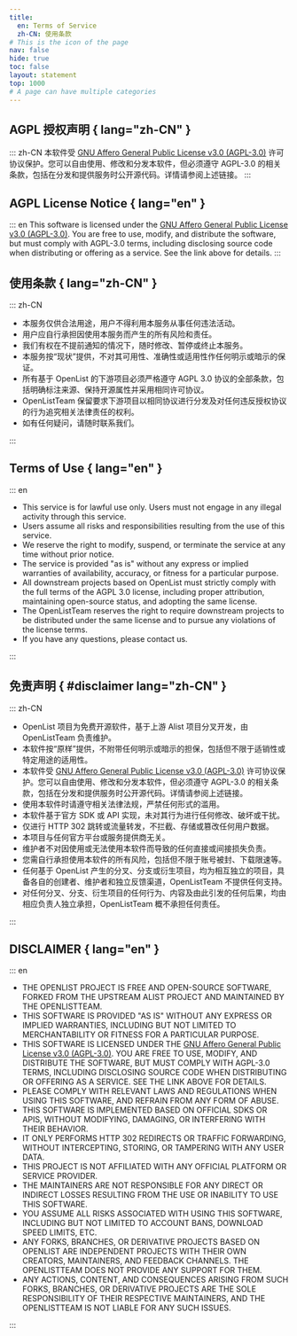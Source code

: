 ```yaml
---
title:
  en: Terms of Service
  zh-CN: 使用条款
# This is the icon of the page
nav: false
hide: true
toc: false
layout: statement
top: 1000
# A page can have multiple categories
---
```


## AGPL 授权声明 { lang="zh-CN" }

::: zh-CN
本软件受 [GNU Affero General Public License v3.0 (AGPL-3.0)](https://www.gnu.org/licenses/agpl-3.0.html) 许可协议保护。您可以自由使用、修改和分发本软件，但必须遵守 AGPL-3.0 的相关条款，包括在分发和提供服务时公开源代码。详情请参阅上述链接。
:::

## AGPL License Notice { lang="en" }

::: en
This software is licensed under the [GNU Affero General Public License v3.0 (AGPL-3.0)](https://www.gnu.org/licenses/agpl-3.0.html). You are free to use, modify, and distribute the software, but must comply with AGPL-3.0 terms, including disclosing source code when distributing or offering as a service. See the link above for details.
:::

## 使用条款 { lang="zh-CN" }

::: zh-CN

- 本服务仅供合法用途，用户不得利用本服务从事任何违法活动。
- 用户应自行承担因使用本服务而产生的所有风险和责任。
- 我们有权在不提前通知的情况下，随时修改、暂停或终止本服务。
- 本服务按“现状”提供，不对其可用性、准确性或适用性作任何明示或暗示的保证。
- 所有基于 OpenList 的下游项目必须严格遵守 AGPL 3.0 协议的全部条款，包括明确标注来源、保持开源属性并采用相同许可协议。
- OpenListTeam 保留要求下游项目以相同协议进行分发及对任何违反授权协议的行为追究相关法律责任的权利。
- 如有任何疑问，请随时联系我们。

:::

## Terms of Use { lang="en" }

::: en

- This service is for lawful use only. Users must not engage in any illegal activity through this service.
- Users assume all risks and responsibilities resulting from the use of this service.
- We reserve the right to modify, suspend, or terminate the service at any time without prior notice.
- The service is provided "as is" without any express or implied warranties of availability, accuracy, or fitness for a particular purpose.
- All downstream projects based on OpenList must strictly comply with the full terms of the AGPL 3.0 license, including proper attribution, maintaining open-source status, and adopting the same license.
- The OpenListTeam reserves the right to require downstream projects to be distributed under the same license and to pursue any violations of the license terms.
- If you have any questions, please contact us.

:::

## 免责声明 { #disclaimer lang="zh-CN" }

::: zh-CN

- OpenList 项目为免费开源软件，基于上游 Alist 项目分叉开发，由 OpenListTeam 负责维护。
- 本软件按“原样”提供，不附带任何明示或暗示的担保，包括但不限于适销性或特定用途的适用性。
- 本软件受 [GNU Affero General Public License v3.0 (AGPL-3.0)](https://www.gnu.org/licenses/agpl-3.0.html) 许可协议保护。您可以自由使用、修改和分发本软件，但必须遵守 AGPL-3.0 的相关条款，包括在分发和提供服务时公开源代码。详情请参阅上述链接。
- 使用本软件时请遵守相关法律法规，严禁任何形式的滥用。
- 本软件基于官方 SDK 或 API 实现，未对其行为进行任何修改、破坏或干扰。
- 仅进行 HTTP 302 跳转或流量转发，不拦截、存储或篡改任何用户数据。
- 本项目与任何官方平台或服务提供商无关。
- 维护者不对因使用或无法使用本软件而导致的任何直接或间接损失负责。
- 您需自行承担使用本软件的所有风险，包括但不限于账号被封、下载限速等。
- 任何基于 OpenList 产生的分叉、分支或衍生项目，均为相互独立的项目，具备各自的创建者、维护者和独立反馈渠道，OpenListTeam 不提供任何支持。
- 对任何分叉、分支、衍生项目的任何行为、内容及由此引发的任何后果，均由相应负责人独立承担，OpenListTeam 概不承担任何责任。

:::

## DISCLAIMER { lang="en" }

::: en

- THE OPENLIST PROJECT IS FREE AND OPEN-SOURCE SOFTWARE, FORKED FROM THE UPSTREAM ALIST PROJECT AND MAINTAINED BY THE OPENLISTTEAM.
- THIS SOFTWARE IS PROVIDED "AS IS" WITHOUT ANY EXPRESS OR IMPLIED WARRANTIES, INCLUDING BUT NOT LIMITED TO MERCHANTABILITY OR FITNESS FOR A PARTICULAR PURPOSE.
- THIS SOFTWARE IS LICENSED UNDER THE [GNU Affero General Public License v3.0 (AGPL-3.0)](https://www.gnu.org/licenses/agpl-3.0.html). YOU ARE FREE TO USE, MODIFY, AND DISTRIBUTE THE SOFTWARE, BUT MUST COMPLY WITH AGPL-3.0 TERMS, INCLUDING DISCLOSING SOURCE CODE WHEN DISTRIBUTING OR OFFERING AS A SERVICE. SEE THE LINK ABOVE FOR DETAILS.
- PLEASE COMPLY WITH RELEVANT LAWS AND REGULATIONS WHEN USING THIS SOFTWARE, AND REFRAIN FROM ANY FORM OF ABUSE.
- THIS SOFTWARE IS IMPLEMENTED BASED ON OFFICIAL SDKS OR APIS, WITHOUT MODIFYING, DAMAGING, OR INTERFERING WITH THEIR BEHAVIOR.
- IT ONLY PERFORMS HTTP 302 REDIRECTS OR TRAFFIC FORWARDING, WITHOUT INTERCEPTING, STORING, OR TAMPERING WITH ANY USER DATA.
- THIS PROJECT IS NOT AFFILIATED WITH ANY OFFICIAL PLATFORM OR SERVICE PROVIDER.
- THE MAINTAINERS ARE NOT RESPONSIBLE FOR ANY DIRECT OR INDIRECT LOSSES RESULTING FROM THE USE OR INABILITY TO USE THIS SOFTWARE.
- YOU ASSUME ALL RISKS ASSOCIATED WITH USING THIS SOFTWARE, INCLUDING BUT NOT LIMITED TO ACCOUNT BANS, DOWNLOAD SPEED LIMITS, ETC.
- ANY FORKS, BRANCHES, OR DERIVATIVE PROJECTS BASED ON OPENLIST ARE INDEPENDENT PROJECTS WITH THEIR OWN CREATORS, MAINTAINERS, AND FEEDBACK CHANNELS. THE OPENLISTTEAM DOES NOT PROVIDE ANY SUPPORT FOR THEM.
- ANY ACTIONS, CONTENT, AND CONSEQUENCES ARISING FROM SUCH FORKS, BRANCHES, OR DERIVATIVE PROJECTS ARE THE SOLE RESPONSIBILITY OF THEIR RESPECTIVE MAINTAINERS, AND THE OPENLISTTEAM IS NOT LIABLE FOR ANY SUCH ISSUES.

:::
